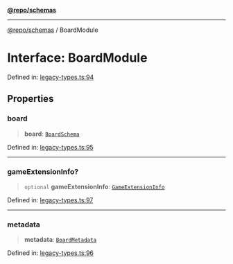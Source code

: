 [**@repo/schemas**](../README.md)

***

[@repo/schemas](../README.md) / BoardModule

# Interface: BoardModule

Defined in: [legacy-types.ts:94](https://github.com/alexqguo/drinking-board-game-v3/blob/c6c8efecde293dcd45795192eba80a63357ff3d6/packages/schemas/src/legacy-types.ts#L94)

## Properties

### board

> **board**: [`BoardSchema`](BoardSchema.md)

Defined in: [legacy-types.ts:95](https://github.com/alexqguo/drinking-board-game-v3/blob/c6c8efecde293dcd45795192eba80a63357ff3d6/packages/schemas/src/legacy-types.ts#L95)

***

### gameExtensionInfo?

> `optional` **gameExtensionInfo**: [`GameExtensionInfo`](GameExtensionInfo.md)

Defined in: [legacy-types.ts:97](https://github.com/alexqguo/drinking-board-game-v3/blob/c6c8efecde293dcd45795192eba80a63357ff3d6/packages/schemas/src/legacy-types.ts#L97)

***

### metadata

> **metadata**: [`BoardMetadata`](BoardMetadata.md)

Defined in: [legacy-types.ts:96](https://github.com/alexqguo/drinking-board-game-v3/blob/c6c8efecde293dcd45795192eba80a63357ff3d6/packages/schemas/src/legacy-types.ts#L96)
